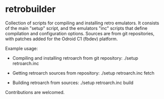 # retrobuilder

Collection of scripts for compiling and installing retro emulators.
It consists of the main "setup" script, and the emulators "inc" scripts that define compilation and configuration options.
Sources are from git repositories, with patches added for the Odroid C1 (fbdev) platform.

Example usage:

* Compiling and installing retroarch from git repository:
  ./setup retroarch.inc

* Getting retroarch sources from repository:
  ./setup retroarch.inc fetch

* Building retroarch from sources:
  ./setup retroarch.inc build

Contributions are welcomed.
